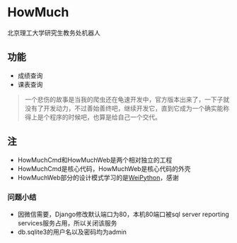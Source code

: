 # HowMuch
北京理工大学研究生教务处机器人

## 功能
* 成绩查询
* 课表查询

>一个悲伤的故事是当我的爬虫还在龟速开发中，官方版本出来了，一下子就没有了开发动力，不过善始善终吧，继续开发它，直到它成为一个确实能称得上是个程序的时候吧，也算是给自己一个交代。

## 注
* HowMuchCmd和HowMuchWeb是两个相对独立的工程
* HowMuchCmd是核心代码，HowMuchWeb是核心代码的外壳
* HowMuchWeb部分的设计模式学习的是[WeiPython](https://github.com/PegasusWang/WeiPython)，感谢

### 问题小结
* 因微信需要，Django修改默认端口为80，本机80端口被sql server reporting services服务占用，所以关闭该服务
* db.sqlite3的用户名以及密码均为admin
